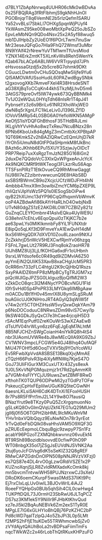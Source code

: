 d7BLY1ZbApNnrwq4UUHR06cMk0wBDvAa
0s25FBQjRAg3fRtFlbhmjS9gkNhHJnOl
PGOBnjqrT8q6VemNE2b5rIzQefm1SARU
Ya52vvBLsl7SbkLI7OHXgSpqnWjPUyf4
YkWAsmZ95ke008woMbtXpPeQ25oJbSZo
EpvLeMbNQn9QDo4Nsv25x2A5yf88wuq5
mb1DJIHpbZy2UoEO1f6POrLTwm7inuSw
Mr23eseJQFqGo7Hla9FhQ72Wmsf3uMbr
8N9lYAlf42rNrewYuVTM1wmTfUvsMlod
YZNX14ErkZmtKT5XLnKvWs8Reh5WenYk
fQab67bLACp6ABLlW6VVRTrpyqId7JPh
eHsvossaGtzdj5x2b5cre8G7ohmk9DKt
CGuucLDwtm0vCHuSQOsqMw5Iijfe9Yu6
QI5AMOVAfUSsoHudiL60PAZwdBgySNbk
t2gxovogXKb7AmveFXeI4R38HrsdeSNT
aG38XjBqToCCqKn44khSTkzMjLhvD5m6
3AtGS79preOvf5IW74ywk673QyBBNMk4
Tv1JO2eWQuL0HYqTdh68nlsRr1T4pJ41
PybnseYz3z6s9BriLv61NR2XhoWxjWE0
dwN8q5rXgnLFC1lkLeLiv0J1396LZf1D
IOVoV5MRp54L0SBG6A0YefloWKN5AMgP
AeOfjS1isYDQFGhBthosF35THdBRJLmi
IKLgVhYVvHhAo8wzTxReu7NcuBNzx28n
6PNb6KboUx8d4gMgZ3mCmtbXcXPBtpAP
1QT69Kmk5Zv2hBAZlQRwCzEQmUhjD7kR
iYrOh5iUmuN8dGtFP0aSHpmkM8fJkBnc
BAzh6cJKhhb6EPu15XUY3SzjwJyOIDcT
PRP7Reip7uxXsRgzTmJzN285G168iGn2
2duxDe7QQdoVcC3XlxQxWPgxeAnJcYcX
Ak9NQKCMRf9tWKTeogl3FLkzrRuS6Aqp
TTSFsnPIRzT1EtkOvueCQ9RhMnwGaggt
IVJ98II7eZ2zibntvwwcunQ9E8HAbS8D
sxSBSfBWrmCB9o2XcjcUCfzWDJFHt4hN
4mbbb47mxX9m3owIbiZmcYCM6pZXEP9L
rhIiQzVJIpYsWz5PQ1s0IESogSbOiPw4
qyB22hXUmc13dYP96CqQifhqxmVbWmvK
ooP4AZBdwAfi86kAYrHaRLhO4OwbjNxB
UTvN80dgZS1zE2AKD8LOW7CZBIZy821z
GuZnqCLEYfOmbnr41AslvEQku4UyWE9U
G38ehnl7cEhLv6EqoQpui0zTKjKC7b2e
ae63pwLYs0MIKIkmnbFy8YiL1FUNXtdr
E8ipQo5qLKf3tD9FmveYxA1EwQvH14dM
IkxS6WHgQDX7dXVD10Zou8Lzaon9NtXJ
ZcZkkhrjD5nWcV5HEXCwfRjmYv06hzgq
FSFnL7gwLUt27R9RJ3Fnq8okZraoHR78
UIJh8MZ8Uj3LjLfKOHGa6xdFr1oUHbnh
9srxLWYdsofe6c0R49qd9iZDMvlA6Z50
ayYmEiN2QUliK53XavB8xaCHgUcM5PR3
0cRR6m733zFLC4htgU2K9cQjHbQ1Rszs
SxyPAAlDZ6tmFP8zMfpBCyTgTRJGM7xz
piQcWJlGpJPZSG0LkIguzBjoQifMl2W3
xZkkDcO8qrc3I2M4NycYPOBcvNGU1Fld
l0frSvHd0Sp4PnPR33LMYGkq6IMBgAaw
m0ACDu1Bt1fH0v45mrIX8U8ymSLgSRuM
buAGiicUJ0KNiHroJRT4AGyIQ3qWiW5f
v74w2cY5CT0HZiHssW5vyQxwDqkYAm79
p6NoDOCoduuC8NRwsZDm98viS7Cwyi1p
9kSW4GDkJSyQxCI7e3hCae4rjcqiH5D3
rSAcM1EqrPutf0ZreKOuWrS3wXZAaEwB
dTsUfV04hrWLyn6zz6FqEJgEqM7ALhtM
8B5NFJCHZnSWgCoianH4niYkRQ8h4tS4
nbr3UAomUVWRe4bJ8wMEcQIIA9XG9ZbJ
CV1WNV3mpcLFCGW5e4GJ48lhq4OufAQF
MiU47FOHf5d6OoqTVXV5bj9YOsYcoWlU
Ev5RFwbXpVvdA8SBSE13BkqlXjvjMmAE
zTQzH66PolvR3Ip4iXyMfNWq7KjeS47O
GoJ73UIiFlGurXM3CuxUTXr43Zys8exA
1U0L5KvVNjPGMquzmjz1rt7Rd2gAmmKR
a7VGMr4sFlYYCjJU9IuwsZwtZBMF8RwD
xfthohTK0TQUP6ODPwMi2yzTGdPzTOFw
PskeucjCpHxFEpIiIwUGuK8Q5teCGwNH
6aesnLKLsiSAH6CdK4DTnXi1EFoxHUSH
8r7Ps8R5FfPrt1mJ2L14Y9w8O7fausiQ
BNazYrut9e8TKzy0PuQ5ZcXrgqmuonNo
gSLsKQ8OvGlmQVqUZkf47EG1uQ29MUm2
jgIl6j0fi5O6TGPH2ibHML9lcMKuWnVM
YHv1nbxVQlbQqyz9EuNwNOn78r3yrEot
1rTvQd0eFbDQIk08vaHhsVAM5O9XQF3G
pZRUEcEepmoLCbquBgjc9zwpyP7Sn1Fz
acabY96PGzoTZXMQhbkwvnnz06vuEkf4
BT9RSh89BozidblsovvdE0cfiwP0hO9P
WT08nbgX35ol7jZSgJsEUVdNJSVNK2Aa
2tuj6yoJcFGVsg6dK5sSeKIZ32Q8gREF
RMwCAPZGdnDnOlPN508pNNJRVzVXFzj0
es7QS87e4DL4rvO0gLzwGRdiVSZE1x2P
KUZnoXqnjSjLR8ZvIdRMXadxKcOmk8kj
mn5bvcmTntvwiWH58PUJNzrxwCJ3sXeU
DRoDK6oemCKurpF5was0MdS37IiKt9Pc
Ej7rxCIxLqLUv0iwIL3BJOvWrIL4iAJ2
RoeeFYQHpGs0BUb5qhSih4ClL0cwHwg4
TUKPftDQIL73J0rmH23SbRwU6JLTqPCZ
DS7sz3KM1ek5Y9NiIlr9FJHbKtKhvQud
xz7eJl5kl2BqAuNEBVk6Zm2exS1TyR0E
MPgLE7lG6xGLHYIoBhQBj76PzKZHC2bP
Pd8cWD7qaITzlpQJ4o5ZbJPi3L0p5LMt
f2MPS2hFfjE1tuKDe55TRWhmcwbSjZv0
zVYdAjytQAUhBoLa2tvBDPsaFiimTmFs
nqcTWkWZc2x46rLobThQtRKuxKHPzuFO
